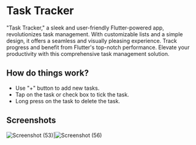 # Task Tracker

"Task Tracker," a sleek and user-friendly Flutter-powered app, revolutionizes task management. With customizable lists and a simple design, it offers a seamless and visually pleasing experience. Track progress and benefit from Flutter's top-notch performance. Elevate your productivity with this comprehensive task management solution.
## How do things work?
* Use "+" button to add new tasks.
* Tap on the task or check box to tick the task.
* Long press on the task to delete the task.
## Screenshots
![Screenshot (53)](https://github.com/Banner-19/Task-Tracker/assets/115279831/b06e3777-0f8a-4b06-bbb2-01f32652b4ef)|![Screenshot (56)](https://github.com/Banner-19/Task-Tracker/assets/115279831/06f52255-620e-4276-968c-183e08e79294)
